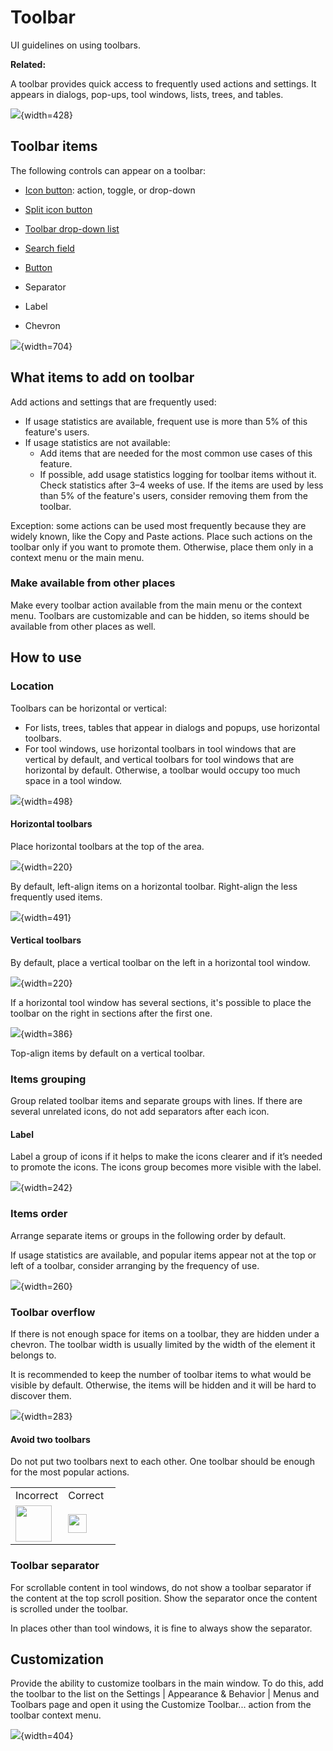 <!-- Copyright 2000-2024 JetBrains s.r.o. and contributors. Use of this source code is governed by the Apache 2.0 license. -->

# Toolbar

<link-summary>UI guidelines on using toolbars.</link-summary>


<tldr>

**Related:** [](basic_action_system.md#buildingToolbarPopupMenu)

</tldr>

A toolbar provides quick access to frequently used actions and settings. It appears in dialogs, pop-ups, tool windows, lists, trees, and tables.

![](toolbar_example.png){width=428}

## Toolbar items

The following controls can appear on a toolbar:

* [Icon button](icon_button.md): action, toggle, or drop-down

* [Split icon button](split_icon_button.md)

* [Toolbar drop-down list](toolbar_drop_down.md)

* [Search field](search_field.md)

* [Button](button.topic)

* Separator

* Label

* Chevron

![](items.png){width=704}

## What items to add on toolbar

Add actions and settings that are frequently used:
* If usage statistics are available, frequent use is more than 5% of this feature's users. <!--REWRITE-->
* If usage statistics are not available:
  * Add items that are needed for the most common use cases of this feature.
  * If possible, add usage statistics logging for toolbar items without it. Check statistics after 3–4 weeks of use. If the items are used by less than 5% of the feature's users, consider removing them from the toolbar.

Exception: some actions can be used most frequently because they are widely known, like the Copy and Paste actions. Place such actions on the toolbar only if you want to promote them. Otherwise, place them only in a context menu or the main menu.

<!--TODO EXAMPLE-->

### Make available from other places
<!--TODO REWRITE-->
Make every toolbar action available from the main menu or the context menu.
Toolbars are customizable and can be hidden, so items should be available from other places as well.


## How to use

### Location

Toolbars can be horizontal or vertical:
* For lists, trees, tables that appear in dialogs and popups, use horizontal toolbars.
* For tool windows, use horizontal toolbars in tool windows that are vertical by default, and vertical toolbars for tool windows that are horizontal by default. Otherwise, a toolbar would occupy too much space in a tool window.

![](placement.png){width=498}

#### Horizontal toolbars

Place horizontal toolbars at the top of the area.

![](placement_top.png){width=220}

By default, left-align items on a horizontal toolbar. Right-align the less frequently used items.

![](right_aligned.png){width=491}

#### Vertical toolbars
By default, place a vertical toolbar on the left in a horizontal tool window.

![](placement_left.png){width=220}

If a horizontal tool window has several sections, it's possible to place the toolbar on the right in sections after the first one.

![](placement_right.png){width=386}

Top-align items by default on a vertical toolbar.


### Items grouping
Group related toolbar items and separate groups with lines. If there are several unrelated icons, do not add separators after each icon.

<!--TODO EXAMPLE correct, incorrect-->

#### Label

Label a group of icons if it helps to make the icons clearer and if it’s needed to promote the icons. The icons group becomes more visible with the label.

![](toolbar_group.png){width=242}


### Items order
Arrange separate items or groups in the following order by default.

If usage statistics are available, and popular items appear not at the top or left of a toolbar, consider arranging by the frequency of use.

![](toolbar_tool_window.png){width=260}


### Toolbar overflow
If there is not enough space for items on a toolbar, they are hidden under a <control>chevron</control>. The toolbar width is usually limited by the width of the element it belongs to.

It is recommended to keep the number of toolbar items to what would be visible by default. Otherwise, the items will be hidden and it will be hard to discover them.

<!--TODO correct / incorrect examples-->

![](width_correct.png){width=283}


#### Avoid two toolbars
Do not put two toolbars next to each other. One toolbar should be enough for the most popular actions.

<table>
    <tr>
        <td width="50%"><format color="Red" style="bold">Incorrect</format></td>
        <td width="50%"><format color="Green" style="bold">Correct</format></td>
    </tr>
    <tr>
        <td><img src="toolbars_2.png" alt="" width="58" /></td>
        <td><img src="toolbars_1.png" alt="" width="30" /></td>
    </tr>
</table>

### Toolbar separator

For scrollable content in tool windows, do not show a toolbar separator if the content at the top scroll position. Show the separator once the content is scrolled under the toolbar.

In places other than tool windows, it is fine to always show the separator.

<!--TODO PIC-->


## Customization

Provide the ability to customize toolbars in the main window.
To do this, add the toolbar to the list on the <ui-path>Settings | Appearance & Behavior | Menus and Toolbars</ui-path> page and open
it using the <control>Customize Toolbar...</control> action from the toolbar context menu.

![](toolbar_customize.png){width=404}

